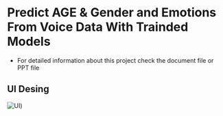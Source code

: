 # Predict  AGE & Gender and Emotions From Voice Data With Trainded Models
* For detailed information about this project check the document file or PPT file 
## UI Desing
![UI](https://github.com/Aktasidris/AI-Models/blob/master/sunum/WhatsApp%20Görsel%202024-05-31%20saat%2008.29.27_3c71f71a.jpg))
